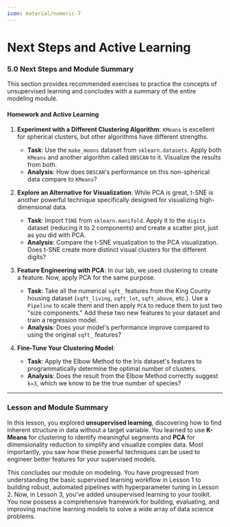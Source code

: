 ```yaml
---
icon: material/numeric-7
---
```


# Next Steps and Active Learning

### **5.0 Next Steps and Module Summary**

This section provides recommended exercises to practice the concepts of unsupervised learning and concludes with a summary of the entire modeling module.

#### **Homework and Active Learning**

1.  **Experiment with a Different Clustering Algorithm**: `KMeans` is excellent for spherical clusters, but other algorithms have different strengths.
    * **Task**: Use the `make_moons` dataset from `sklearn.datasets`. Apply both `KMeans` and another algorithm called `DBSCAN` to it. Visualize the results from both.
    * **Analysis**: How does `DBSCAN`'s performance on this non-spherical data compare to `KMeans`?

2.  **Explore an Alternative for Visualization**: While PCA is great, t-SNE is another powerful technique specifically designed for visualizing high-dimensional data.
    * **Task**: Import `TSNE` from `sklearn.manifold`. Apply it to the `digits` dataset (reducing it to 2 components) and create a scatter plot, just as you did with PCA.
    * **Analysis**: Compare the t-SNE visualization to the PCA visualization. Does t-SNE create more distinct visual clusters for the different digits?

3.  **Feature Engineering with PCA**: In our lab, we used clustering to create a feature. Now, apply PCA for the same purpose.
    * **Task**: Take all the numerical `sqft_` features from the King County housing dataset (`sqft_living`, `sqft_lot`, `sqft_above`, etc.). Use a `Pipeline` to scale them and then apply `PCA` to reduce them to just two "size components." Add these two new features to your dataset and train a regression model.
    * **Analysis**: Does your model's performance improve compared to using the original `sqft_` features?

4.  **Fine-Tune Your Clustering Model**:
    * **Task**: Apply the Elbow Method to the Iris dataset's features to programmatically determine the optimal number of clusters.
    * **Analysis**: Does the result from the Elbow Method correctly suggest `k=3`, which we know to be the true number of species?

***
### **Lesson and Module Summary**

In this lesson, you explored **unsupervised learning**, discovering how to find inherent structure in data without a target variable. You learned to use **K-Means** for clustering to identify meaningful segments and **PCA** for dimensionality reduction to simplify and visualize complex data. Most importantly, you saw how these powerful techniques can be used to engineer better features for your supervised models.

This concludes our module on modeling. You have progressed from understanding the basic supervised learning workflow in Lesson 1 to building robust, automated pipelines with hyperparameter tuning in Lesson 2. Now, in Lesson 3, you've added unsupervised learning to your toolkit. You now possess a comprehensive framework for building, evaluating, and improving machine learning models to solve a wide array of data science problems.